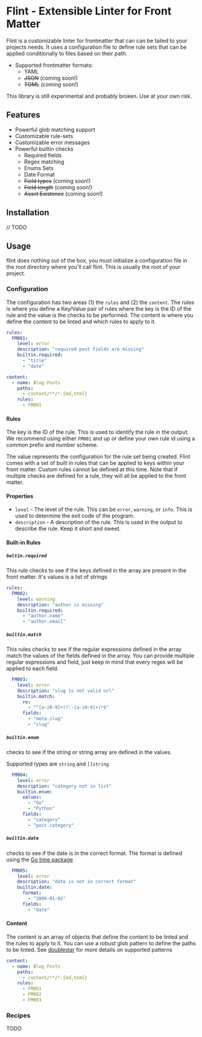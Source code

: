 # Flint - Extensible Linter for Front Matter

Flint is a customizable linter for frontmatter that can can be tailed to your projects needs. It uses a configuration file to define rule sets that can be applied conditionally to files based on their path.

- Supported frontmatter formats:
  - YAML
  - <s>JSON</s> (coming soon!)
  - <s>TOML</s> (coming soon!)

This library is still experimental and probably broken. Use at your own risk.

## Features

- Powerful glob matching support
- Customizable rule-sets
- Customizable error messages
- Powerful builtin checks
  - Required fields
  - Regex matching
  - Enums Sets
  - Date Format
  - <s>Field types</s> (coming soon!)
  - <s>Field length</s> (coming soon!)
  - <s>Asset Existence</s> (coming soon!)

## Installation

// TODO

## Usage

flint does nothing out of the box, you must initialize a configuration file in the root directory where you'll call flint. This is usually the root of your project.

### Configuration

The configuration has two areas (1) the `rules` and (2) the `content`. The rules is where you define a Key/Value pair of rules where the key is the ID of the rule and the value is the checks to be performed. The content is where you define the content to be linted and which rules to apply to it.

```yaml
rules:
  FM001:
    level: error
    description: "required post fields are missing"
    builtin.required:
      - "title"
      - "date"

content:
  - name: Blog Posts
    paths:
      - content/**/*.{md,html}
    rules:
      - FM001
```

#### Rules

The key is the ID of the rule. This is used to identify the rule in the output. We recommend using either `FM001` and up or define your own rule id using a common prefix and number scheme.

The value represents the configuration for the rule set being created. Flint comes with a set of built in rules that can be applied to keys within your front matter. Custom rules cannot be defined at this time. Note that if multiple checks are defined for a rule, they will all be applied to the front matter.

#### Properties

- `level` - The level of the rule. This can be `error`, `warning`, or `info`. This is used to determine the exit code of the program.
- `description` - A description of the rule. This is used in the output to describe the rule. Keep it short and sweet.

#### Built-in Rules

##### `bultin.required`

This rule checks to see if the keys defined in the array are present in the front matter. It's values is a list of strings

```yaml
rules:
  FM002:
    level: warning
    description: "author is missing"
    builtin.required:
      - "author.name"
      - "author.email"
```

##### `builtin.match`

This rules checks to see if the regular expressions defined in the array match the values of the fields defined in the array. You can provide multiple regular expressions and field, just keep in mind that every regex will be applied to each field.

```yaml
  FM003:
    level: error
    description: "slug is not valid url"
    builtin.match:
      re:
        - "^[a-z0-9]+(?:-[a-z0-9]+)*$"
      fields:
        - "meta.slug"
        - "slug"
```

##### `builtin.enum`

checks to see if the string or string array are defined in the values.

Supported types are `string` and `[]string`

```yaml
  FM004:
    level: error
    description: "category not in list"
    builtin.enum:
      values:
        - "Go"
        - "Python"
      fields:
        - "category"
        - "post.category"
```

##### `builtin.date`

checks to see if the date is in the correct format. The format is defined using the [Go time package](https://golang.org/pkg/time/#pkg-constants)

```yaml
  FM005:
    level: error
    description: "date is not in correct format"
    builtin.date:
      format:
        - "2006-01-02"
      fields:
        - "date"
```

#### Content

The content is an array of objects that define the content to be linted and the rules to apply to it. You can use a robust glob pattern to define the paths to be linted. See [doublestar](https://github.com/bmatcuk/doublestar) for more details on supported patterns

```yaml
content:
  - name: Blog Posts
    paths:
      - content/**/*.{md,html}
    rules:
      - FM001
      - FM002
      - FM003
```

### Recipes

TODO
